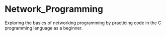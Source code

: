 # Network_Programming
Exploring the basics of networking programming by practicing code in the C programming language as a beginner.
